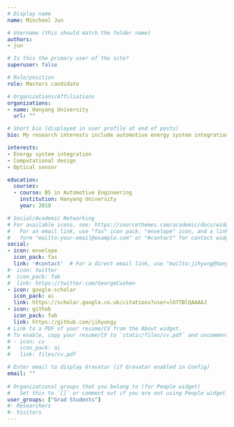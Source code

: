 ```yaml
---
# Display name
name: Mincheol Jun

# Username (this should match the folder name)
authors:
- jun

# Is this the primary user of the site?
superuser: false

# Role/position
role: Masters candidate

# Organizations/Affiliations
organizations:
- name: Hanyang University
  url: ""

# Short bio (displayed in user profile at end of posts)
bio: My research interests include automotive energy system integration, computational design, and optical sensing.

interests:
- Energy system integration
- Computational design
- Optical sensor

education:
  courses:
  - course: BS in Automotive Engineering
    institution: Hanyang University
    year: 2019

# Social/Academic Networking
# For available icons, see: https://sourcethemes.com/academic/docs/widgets/#icons
#   For an email link, use "fas" icon pack, "envelope" icon, and a link in the
#   form "mailto:your-email@example.com" or "#contact" for contact widget.
social:
- icon: envelope
  icon_pack: fas
  link: '#contact'  # For a direct email link, use "mailto:jihyung@hanyang.ac.kr".
#- icon: twitter
#  icon_pack: fab
#  link: https://twitter.com/GeorgeCushen
- icon: google-scholar
  icon_pack: ai
  link: https://scholar.google.co.uk/citations?user=lO7TBlQAAAAJ
- icon: github
  icon_pack: fab
  link: https://github.com/jihyungy
# Link to a PDF of your resume/CV from the About widget.
# To enable, copy your resume/CV to `static/files/cv.pdf` and uncomment the lines below.  
# - icon: cv
#   icon_pack: ai
#   link: files/cv.pdf

# Enter email to display Gravatar (if Gravatar enabled in Config)
email: ""
  
# Organizational groups that you belong to (for People widget)
#   Set this to `[]` or comment out if you are not using People widget.  
user_groups: ["Grad Students"]
#- Researchers
#- Visitors
---
```

